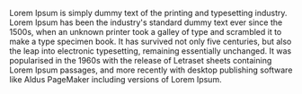 Lorem Ipsum is simply dummy text of the printing and typesetting industry. Lorem Ipsum has been the industry's standard dummy text ever since the 1500s, when an unknown printer 
took a galley of type and scrambled it to make a type specimen book. It has survived not only five centuries, but also the leap into electronic typesetting, remaining 
essentially unchanged. It was popularised in the 1960s with the release of Letraset sheets containing Lorem Ipsum passages, and more recently with desktop publishing software 
like Aldus PageMaker including versions of Lorem Ipsum.
